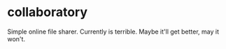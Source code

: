 collaboratory
=============

Simple online file sharer. Currently is terrible. Maybe it'll get better, may it won't.